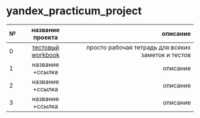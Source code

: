 # yandex_practicum_project

|№|название проекта|описание|
|-|:--------------:|-------:|
|0|[тестовый workbook](https://github.com/MikhailIurkus/yandex_practicum_project/blob/main/workbook.ipynb)|просто рабочая тетрадь для всяких заметок и тестов|
|1|название +ссылка|описание|
|2|название +ссылка|описание|
|3|название +ссылка|описание|
